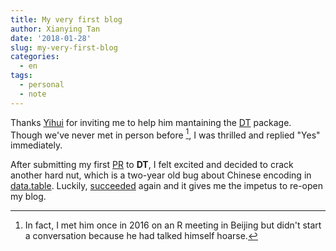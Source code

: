 ```yaml
---
title: My very first blog
author: Xianying Tan
date: '2018-01-28'
slug: my-very-first-blog
categories:
  - en
tags:
  - personal
  - note
---
```


Thanks [Yihui](https://yihui.org/) for inviting me to help him mantaining the [DT](https://github.com/rstudio/DT) package. Though we've never met in person before [^1], I was thrilled and replied "Yes" immediately.

After submitting my first [PR](https://github.com/rstudio/DT/pull/475) to **DT**, I felt excited and decided to crack another hard nut, which is a two-year old bug about Chinese encoding in [data.table](https://github.com/Rdatatable/data.table). Luckily, [succeeded](https://github.com/Rdatatable/data.table/pull/2566) again and it gives me the impetus to re-open my blog.

[^1]: In fact, I met him once in 2016 on an R meeting in Beijing but didn't start a conversation because he had talked himself hoarse.
